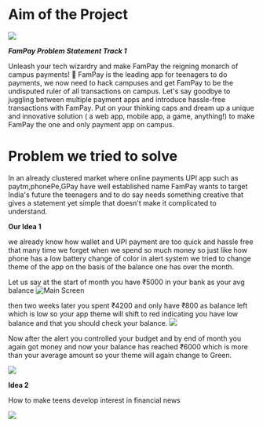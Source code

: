 <h1>Aim of the Project</h1>
<img src = "https://raw.githubusercontent.com/IqmanS/HackTU4.0_fampay/master/preview_images/cover.png">

***FamPay Problem Statement Track 1***

  <p>
  Unleash your tech wizardry and make FamPay the reigning monarch of campus payments! 👑 FamPay is the leading app for teenagers to do payments, we now need to hack campuses and get FamPay to be the undisputed ruler of all transactions on campus.
Let's say goodbye to juggling between multiple payment apps and introduce hassle-free transactions with FamPay.
Put on your thinking caps and dream up a unique and innovative solution ( a web app, mobile app, a game, anything!) to make FamPay the one and only payment app on campus.
  </p>

<h1>Problem we tried to solve</h1>

<p> In an already clustered market where online payments UPI app such as paytm,phonePe,GPay have well established name FamPay wants to target India's future the teenagers and to do say needs something creative that gives a statement yet simple that doesn't make it complicated to understand.
</p>

**Our Idea 1**

we already know how wallet and UPI payment are too quick and hassle free that many time we forget when we spend so much money so just like how phone has a low battery change of color in alert system we tried to change theme of the app on the basis of the balance one has over the month. 


Let us say at the start of month you have ₹5000 in your bank as your avg balance 
<img src ="https://raw.githubusercontent.com/IqmanS/HackTU4.0_fampay/master/preview_images/3.png" alt="Main Screen">

then two weeks later you spent ₹4200 and only have ₹800 as balance left which is low so your app theme will shift to red indicating you have low balance and that you should check your balance.
<img src ="https://raw.githubusercontent.com/IqmanS/HackTU4.0_fampay/master/preview_images/2.png">

Now after the alert you controlled your budget and by end of month you again got money and now your balance has reached ₹6000 which is more than your average amount so your theme will again change to Green.

<img src ="https://raw.githubusercontent.com/IqmanS/HackTU4.0_fampay/master/preview_images/1.png">

**Idea 2**

<p>How to make teens develop interest in financial news</p>
  
<img src = "https://github.com/IqmanS/HackTU4.0_fampay/raw/master/preview_images/FamPay%20Track%202%20(FInLit).gif">
